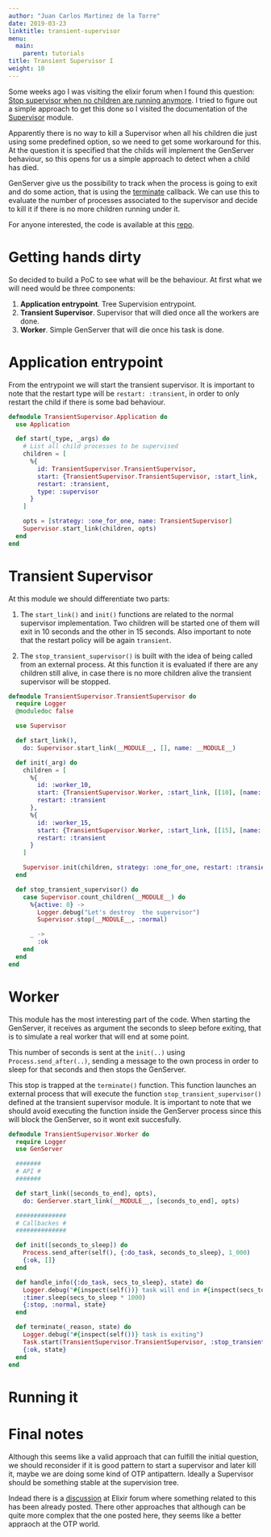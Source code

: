```yaml
---
author: "Juan Carlos Martinez de la Torre"
date: 2019-03-23
linktitle: transient-supervisor 
menu:
  main:
    parent: tutorials
title: Transient Supervisor I
weight: 10
---
```


Some weeks ago I was visiting the elixir forum when I found this question: [Stop supervisor when no children are running anymore](https://elixirforum.com/t/stop-supervisor-when-no-children-are-running-anymore/20641). I tried to figure out a simple approach to get this done so I visited the documentation of the [Supervisor](  https://hexdocs.pm/elixir/Supervisor.html#summary) module. 

Apparently there is no way to kill a Supervisor when all his children die just using some predefined option, so we need to get some workaround for this. At the question it is specified that the childs will implement the GenServer behaviour, so this opens for us a simple approach to detect when a child has died. 

GenServer give us the possibility to track when the process is going to exit and do some action, that is using the [terminate](https://hexdocs.pm/elixir/GenServer.html#c:terminate/2) callback. We can use this to evaluate the number of processes associated to the supervisor and decide to kill it if there is no more children running under it.

For anyone interested, the code is available at this [repo](https://github.com/jkmrto/transient_supervisor).

# Getting hands dirty

So decided to build a PoC to see what will be the behaviour. At first what we will need would be three components:

1. **Application entrypoint**. Tree Supervision entrypoint.
2. **Transient Supervisor**. Supervisor that will died once all the workers are done.
3. **Worker**. Simple GenServer that will die once his task is done.


# Application entrypoint
From the entrypoint we will start the transient supervisor. It is important to note that the restart type will be `restart: :transient`, in order to only restart the child if there is some bad behaviour.

``` Elixir
defmodule TransientSupervisor.Application do
  use Application

  def start(_type, _args) do
    # List all child processes to be supervised
    children = [
      %{
        id: TransientSupervisor.TransientSupervisor,
        start: {TransientSupervisor.TransientSupervisor, :start_link, []},
        restart: :transient,
        type: :supervisor
      }
    ]

    opts = [strategy: :one_for_one, name: TransientSupervisor]
    Supervisor.start_link(children, opts)
  end
end
```

# Transient Supervisor

At this module we should differentiate two parts:

1. The `start_link()` and `init()` functions are related to the normal supervisor implementation. Two children will be started one of them will exit in 10 seconds and the other in 15 seconds. Also important to note that the restart policy will be again `transient`.

2. The `stop_transient_supervisor()` is built with the idea of being called from an external process. At this function it is evaluated if there are any children still alive, in case there is no more children alive the transient supervisor will be stopped.

``` Elixir
defmodule TransientSupervisor.TransientSupervisor do
  require Logger
  @moduledoc false

  use Supervisor

  def start_link(),
    do: Supervisor.start_link(__MODULE__, [], name: __MODULE__)

  def init(_arg) do
    children = [
      %{
        id: :worker_10,
        start: {TransientSupervisor.Worker, :start_link, [[10], [name: :worker_10]]},
        restart: :transient
      },
      %{
        id: :worker_15,
        start: {TransientSupervisor.Worker, :start_link, [[15], [name: :worker_15]]},
        restart: :transient
      }
    ]

    Supervisor.init(children, strategy: :one_for_one, restart: :transient)
  end

  def stop_transient_supervisor() do
    case Supervisor.count_children(__MODULE__) do
      %{active: 0} ->
        Logger.debug("Let's destroy  the supervisor")
        Supervisor.stop(__MODULE__, :normal)

      _ ->
        :ok
    end
  end
end

```

# Worker

This module has the most interesting part of the code. When starting the GenServer, it receives as argument the seconds to sleep before exiting,  that is to simulate a real worker that will end at some point.

This number of seconds is sent at the `init(..)` using `Process.send_after(..)`, sending a message to the own process in order to sleep for that seconds and then stops the GenServer. 

This stop is trapped at the `terminate()` function. This function launches an external process that will execute the function  `stop_transient_supervisor()` defined at the transient supervisor module. It is important to note that we should avoid executing the function inside the GenServer process since this will block the GenServer, so it wont exit succesfully.

```Elixir
defmodule TransientSupervisor.Worker do
  require Logger
  use GenServer

  #######
  # API #
  #######

  def start_link([seconds_to_end], opts),
    do: GenServer.start_link(__MODULE__, [seconds_to_end], opts)

  ##############
  # Callbackes #
  ##############

  def init([seconds_to_sleep]) do
    Process.send_after(self(), {:do_task, seconds_to_sleep}, 1_000)
    {:ok, []}
  end

  def handle_info({:do_task, secs_to_sleep}, state) do
    Logger.debug("#{inspect(self())} task will end in #{inspect(secs_to_sleep)} seconds")
    :timer.sleep(secs_to_sleep * 1000)
    {:stop, :normal, state}
  end

  def terminate(_reason, state) do
    Logger.debug("#{inspect(self())} task is exiting")
    Task.start(TransientSupervisor.TransientSupervisor, :stop_transient_supervisor, [])
    {:ok, state}
  end
end
```


# Running it

# Final notes

Although this seems like a valid approach that can fulfill the initial question, we should reconsider if it is good pattern to start a supervisor and later kill it, maybe we are doing some kind of OTP antipattern. Ideally a Supervisor should be something stable at the supervision tree.

Indead there is a [discussion](https://elixirforum.com/t/supervisor-dies-with-its-child/466/9?u=jkmrto) at Elixir forum where something related to this has been already posted. There other approaches that although can be quite more complex that the one posted here, they seems like a better appraoch at the OTP world.




